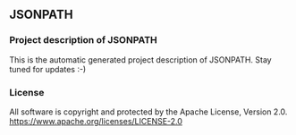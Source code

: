 ## JSONPATH

### Project description of JSONPATH

This is the automatic generated project description of JSONPATH. Stay tuned for updates :-)

### License

All software is copyright and protected by the Apache License, Version 2.0.
https://www.apache.org/licenses/LICENSE-2.0